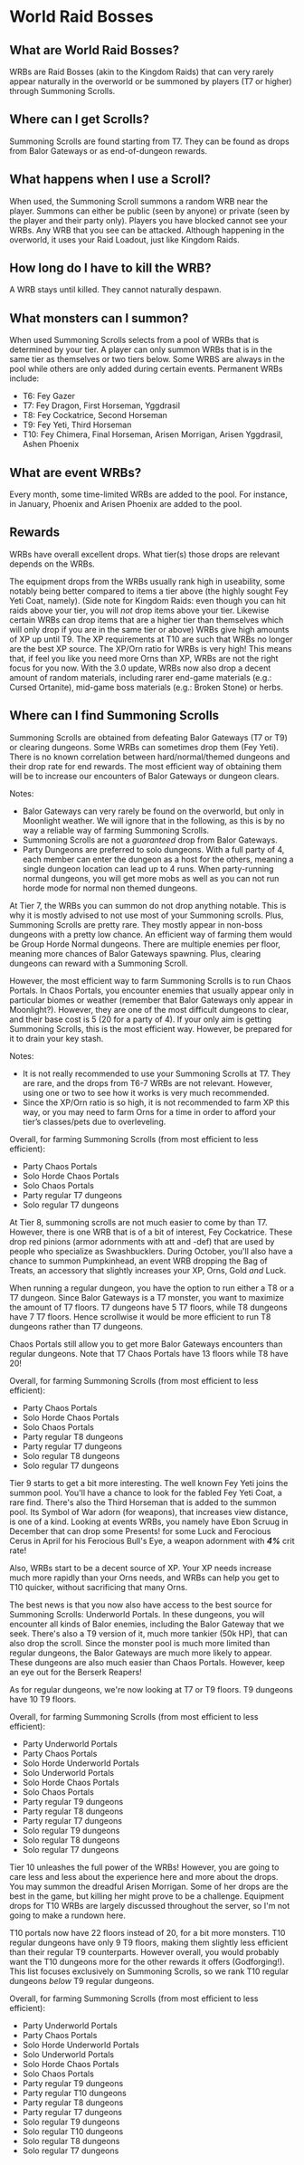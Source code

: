 # World Raid Bosses
## What are World Raid Bosses?
WRBs are Raid Bosses (akin to the Kingdom Raids) that can very rarely appear naturally in the overworld or be summoned by players (T7 or higher) through Summoning Scrolls.

## Where can I get Scrolls?
Summoning Scrolls are found starting from T7. They can be found as drops from Balor Gateways or as end-of-dungeon rewards.

## What happens when I use a Scroll?
When used, the Summoning Scroll summons a random WRB near the player. Summons can either be public (seen by anyone) or private (seen by the player and their party only). Players you have blocked cannot see your WRBs. Any WRB that you see can be attacked. Although happening in the overworld, it uses your Raid Loadout, just like Kingdom Raids.

## How long do I have to kill the WRB?
A WRB stays until killed. They cannot naturally despawn.

## What monsters can I summon?
When used Summoning Scrolls selects from a pool of WRBs that is determined by your tier. A player can only summon WRBs that is in the same tier as themselves or two tiers below. Some WRBS are always in the pool while others are only added during certain events. Permanent WRBs include:
  - T6: Fey Gazer
  - T7: Fey Dragon, First Horseman, Yggdrasil
  - T8: Fey Cockatrice, Second Horseman
  - T9: Fey Yeti, Third Horseman
  - T10: Fey Chimera, Final Horseman, Arisen Morrigan, Arisen Yggdrasil, Ashen Phoenix

## What are event WRBs?
Every month, some time-limited WRBs are added to the pool. For instance, in January, Phoenix and Arisen Phoenix are added to the pool.

## Rewards
WRBs have overall excellent drops. What tier(s) those drops are relevant depends on the WRBs.

The equipment drops from the WRBs usually rank high in useability, some notably being better compared to items a tier above (the highly sought Fey Yeti Coat, namely). (Side note for Kingdom Raids: even though you can hit raids above your tier, you will _not_ drop items above your tier. Likewise certain WRBs can drop items that are a higher tier than themselves which will only drop if you are in the same tier or above)
WRBs give high amounts of XP up until T9. The XP requirements at T10 are such that WRBs no longer are the best XP source. The XP/Orn ratio for WRBs is very high! This means that, if feel you like you need more Orns than XP, WRBs are not the right focus for you now.
With the 3.0 update, WRBs now also drop a decent amount of random materials, including rarer end-game materials (e.g.: Cursed Ortanite), mid-game boss materials (e.g.: Broken Stone) or herbs.

## Where can I find Summoning Scrolls
Summoning Scrolls are obtained from defeating Balor Gateways (T7 or T9) or clearing dungeons. Some WRBs can sometimes drop them (Fey Yeti).
There is no known correlation between hard/normal/themed dungeons and their drop rate for end rewards.
The most efficient way of obtaining them will be to increase our encounters of Balor Gateways or dungeon clears.

Notes:
  - Balor Gateways can very rarely be found on the overworld, but only in Moonlight weather. We will ignore that in the following, as this is by no way a reliable way of farming Summoning Scrolls.
  - Summoning Scrolls are not a _guaranteed_ drop from Balor Gateways.
  - Party Dungeons are preferred to solo dungeons. With a full party of 4, each member can enter the dungeon as a host for the others, meaning a single dungeon location can lead up to 4 runs. When party-running normal dungeons, you will get more mobs as well as you can not run horde mode for normal non themed dungeons.

At Tier 7, the WRBs you can summon do not drop anything notable. This is why it is mostly advised to not use most of your Summoning scrolls.
Plus, Summoning Scrolls are pretty rare. They mostly appear in non-boss dungeons with a pretty low chance.
An efficient way of farming them would be Group Horde Normal dungeons. There are multiple enemies per floor, meaning more chances of Balor Gateways spawning.
Plus, clearing dungeons can reward with a Summoning Scroll.

However, the most efficient way to farm Summoning Scrolls is to run Chaos Portals.
In Chaos Portals, you encounter enemies that usually appear only in particular biomes or weather (remember that Balor Gateways only appear in Moonlight?).
However, they are one of the most difficult dungeons to clear, and their base cost is 5 (20 for a party of 4).
If your only aim is getting Summoning Scrolls, this is the most efficient way. However, be prepared for it to drain your key stash.

Notes:
  - It is not really recommended to use your Summoning Scrolls at T7. They are rare, and the drops from T6-7 WRBs are not relevant. However, using one or two to see how it works is very much recommended.
  - Since the XP/Orn ratio is so high, it is not recommended to farm XP this way, or you may need to farm Orns for a time in order to afford your tier’s classes/pets due to overleveling.


Overall, for farming Summoning Scrolls (from most efficient to less efficient):
  - Party Chaos Portals
  - Solo Horde Chaos Portals
  - Solo Chaos Portals
  - Party regular T7 dungeons
  - Solo regular T7 dungeons

At Tier 8, summoning scrolls are not much easier to come by than T7. However, there is one WRB that is of a bit of interest, Fey Cockatrice. These drop red pinions (armor adornments with att and -def) that are used by people who specialize as Swashbucklers.
During October, you'll also have a chance to summon Pumpkinhead, an event WRB dropping the Bag of Treats, an accessory that slightly increases your XP, Orns, Gold _and_ Luck.

When running a regular dungeon, you have the option to run either a T8 or a T7 dungeon.
Since Balor Gateways is a T7 monster, you want to maximize the amount of T7 floors.
T7 dungeons have 5 T7 floors, while T8 dungeons have 7 T7 floors. Hence scrollwise it would be more efficient to run T8 dungeons rather than T7 dungeons.

Chaos Portals still allow you to get more Balor Gateways encounters than regular dungeons.
Note that T7 Chaos Portals have 13 floors while T8 have 20!

Overall, for farming Summoning Scrolls (from most efficient to less efficient):
  - Party Chaos Portals
  - Solo Horde Chaos Portals
  - Solo Chaos Portals
  - Party regular T8 dungeons
  - Party regular T7 dungeons
  - Solo regular T8 dungeons
  - Solo regular T7 dungeons

Tier 9 starts to get a bit more interesting. The well known Fey Yeti joins the summon pool. You'll have a chance to look for the fabled Fey Yeti Coat, a rare find. There's also the Third Horseman that is added to the summon pool. Its Symbol of War adorn (for weapons), that increases view distance, is one of a kind.
Looking at events WRBs, you namely have Ebon Scruug in December that can drop some Presents! for some Luck and Ferocious Cerus in April for his Ferocious Bull's Eye, a weapon adornment with ***4%*** crit rate!

Also, WRBs start to be a decent source of XP. Your XP needs increase much more rapidly than your Orns needs, and WRBs can help you get to T10 quicker, without sacrificing that many Orns.

The best news is that you now also have access to the best source for Summoning Scrolls: Underworld Portals.
In these dungeons, you will encounter all kinds of Balor enemies, including the Balor Gateway that we seek. There's also a T9 version of it, much more tankier (50k HP), that can also drop the scroll. Since the monster pool is much more limited than regular dungeons, the Balor Gateways are much more likely to appear.
These dungeons are also much easier than Chaos Portals. However, keep an eye out for the Berserk Reapers!

As for regular dungeons, we're now looking at T7 or T9 floors.
T9 dungeons have 10 T9 floors.

Overall, for farming Summoning Scrolls (from most efficient to less efficient):
  - Party Underworld Portals
  - Party Chaos Portals
  - Solo Horde Underworld Portals
  - Solo Underworld Portals
  - Solo Horde Chaos Portals
  - Solo Chaos Portals
  - Party regular T9 dungeons
  - Party regular T8 dungeons
  - Party regular T7 dungeons
  - Solo regular T9 dungeons
  - Solo regular T8 dungeons
  - Solo regular T7 dungeons

Tier 10 unleashes the full power of the WRBs! However, you are going to care less and less about the experience here and more about the drops. You may summon the dreadful Arisen Morrigan. Some of her drops are the best in the game, but killing her might prove to be a challenge.
Equipment drops for T10 WRBs are largely discussed throughout the server, so I'm not going to make a rundown here.

T10 portals now have 22 floors instead of 20, for a bit more monsters.
T10 regular dungeons have only 9 T9 floors, making them slightly less efficient than their regular T9 counterparts. However overall, you would probably want the T10 dungeons more for the other rewards it offers (Godforging!). This list focuses exclusively on Summoning Scrolls, so we rank T10 regular dungeons _below_ T9 regular dungeons.

Overall, for farming Summoning Scrolls (from most efficient to less efficient):
  - Party Underworld Portals
  - Party Chaos Portals
  - Solo Horde Underworld Portals
  - Solo Underworld Portals
  - Solo Horde Chaos Portals
  - Solo Chaos Portals
  - Party regular T9 dungeons
  - Party regular T10 dungeons
  - Party regular T8 dungeons
  - Party regular T7 dungeons
  - Solo regular T9 dungeons
  - Solo regular T10 dungeons
  - Solo regular T8 dungeons
  - Solo regular T7 dungeons
